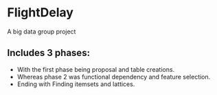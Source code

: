 # FlightDelay
A big data group project

## Includes 3 phases:
- With the first phase being proposal and table creations.
- Whereas phase 2 was functional dependency and feature selection.
- Ending with Finding itemsets and lattices.

